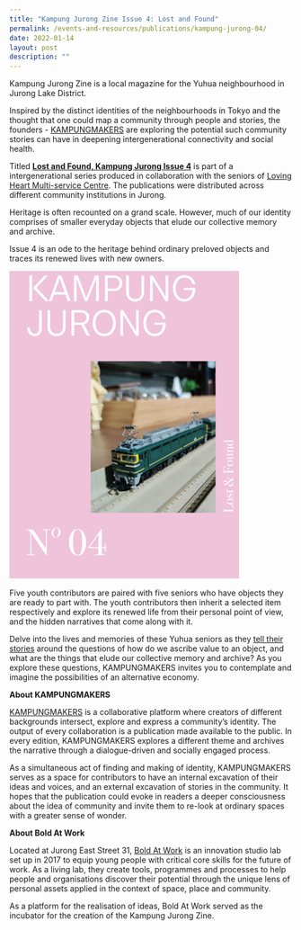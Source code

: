 ```yaml
---
title: "Kampung Jurong Zine Issue 4: Lost and Found"
permalink: /events-and-resources/publications/kampung-jurong-04/
date: 2022-01-14
layout: post
description: ""
---
```

Kampung Jurong Zine is a local magazine for the Yuhua neighbourhood in Jurong Lake District.

Inspired by the distinct identities of the neighbourhoods in Tokyo and the thought that one could map a community through people and stories, the founders - [KAMPUNGMAKERS](https://aboldkampung.wixsite.com/kampung) are exploring the potential such community stories can have in deepening intergenerational connectivity and social health.

Titled [**Lost and Found, Kampung Jurong Issue 4**](https://aboldkampung.wixsite.com/kampung/issue-3) is part of a intergenerational series produced in collaboration with the seniors of [Loving Heart Multi-service Centre](https://lovingheart.org.sg/). The publications were distributed across different community institutions in Jurong.

Heritage is often recounted on a grand scale. However, much of our identity comprises of smaller everyday objects that elude our collective memory and archive. 

Issue 4 is an ode to the heritage behind ordinary preloved objects and traces its renewed lives with new owners. 

![Alt text for image on Isomer site](/images/KampungJurong04.jpg)

Five youth contributors are paired with five seniors who have objects they are ready to part with. The youth contributors then inherit a selected item respectively and explore its renewed life from their personal point of view, and the hidden narratives that come along with it. 

Delve into the lives and memories of these Yuhua seniors as they [tell their stories](https://aboldkampung.wixsite.com/kampung/issue-3) around the questions of how do we ascribe value to an object, and what are the things that elude our collective memory and archive? As you 
explore these questions, KAMPUNGMAKERS invites you to contemplate and imagine the possibilities of an alternative economy. 

**About KAMPUNGMAKERS**

[KAMPUNGMAKERS](https://aboldkampung.wixsite.com/kampung) is a collaborative platform where creators of different backgrounds intersect, explore and express a community’s identity. The output of every collaboration is a publication made available to the public. In every edition, KAMPUNGMAKERS explores a different theme and archives the narrative through a dialogue-driven and socially engaged process.

As a simultaneous act of finding and making of identity, KAMPUNGMAKERS serves as a space for contributors to have an internal excavation of their ideas and voices, and an external excavation of stories in the community. It hopes that the publication could evoke in readers a deeper consciousness about the idea of community and invite them to re-look at ordinary spaces with a greater sense of wonder.

**About Bold At Work**

Located at Jurong East Street 31, [Bold At Work](https://www.boldatwork.sg/) is an innovation studio lab set up in 2017 to equip young people with critical core skills for the future of work. As a living lab, they create tools, programmes and processes to help people and organisations discover their potential through the unique lens of personal assets applied in the context of space, place and community.

As a platform for the realisation of ideas, Bold At Work served as the incubator for the creation of the Kampung Jurong Zine.